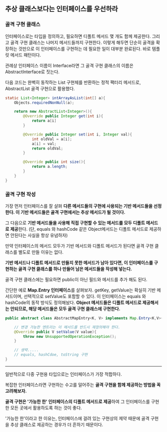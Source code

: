## 추상 클래스보다는 인터페이스를 우선하라

### 골격 구현 클래스
인터페이스로는 타입을 정의하고, 필요하면 디폴트 메서드 몇 개도 함께 제공한다. 그리고 골격 구현 클래스는 나머지 메서드들까지 구현한다. 이렇게 해두면 단순히 골격을 확장하는 것만으로 이 인터페이스를 구현하는 데 필요한 일이 대부분 완료된다. 바로 템플릿 메서드 패턴이다.

관례상 인터페이스 이름이 Interface라면 그 골격 구현 클래스의 이름은 AbstractInterface로 짓는다.

다음 코드는 완벽히 동작하는 List 구현체를 반환하는 정적 팩터리 메서드로, AbstractList 골격 구현으로 활용했다.

```java 
static List<Integer> intArrayAsList(int[] a){
    Objects.requiredNonNull(a);

    return new AbstractList<Integer>(){
        @Override public Integer get(int i){
            return a[i]
        }

        @Override public Integer set(int i, Integer val){
            int oldVal = a[i];
            a[i] = val;
            return oldVal;
        }

        @Override public int size(){
            return a.length;
        }
    }
}
```

### 골격 구현 작성
가장 먼저 인터페이스를 잘 살펴 **다른 메서드들의 구현에 사용되는 기반 메서드들을 선정한다. 이 기반 메서드들은 골격 구현에서는 추상 메서드가 될 것이다.**

 그 다음으로 **기반 메서드들을 사용해 직접 구현할 수 있는 메서드를 모두 디폴트 메서드로 제공**한다. (단, equals 와 hashCode 같은 Object메서드는 디폴트 메서드로 제공하면 안된다는 사실을 항상 유념하자) 
 
 만약 인터페이스의 메서드 모두가 기반 메서드와 디폴트 메서드가 된다면 골격 구현 클래스를 별도로 만들 이유는 없다. 
 
 **기반 메서드나 디폴트 메서드로 만들지 못한 메서드가 남아 있다면, 이 인터페이스를 구현하는 골격 구현 클래스를 하나 만들어 남은 메서드들을 작성해 넣는다.**
 
골격 구현 클래스에는 필요하면 public이 아닌 필드와 메서드를 추가 해도 된다.

간단한 예로 **Map.Entry 인터페이스**를 살펴보자. getKey, getValue는 확실히 기반 메서드이며, 선택적으로 setValue도 포함할 수 있다. 이 인터페이스는 equals 와 hashCode의 동작 방식도 정의해놨다. **Object 메서드들은 디폴트 메서드로 제공해서는 안되므로, 해당 메서드들은 모두 골격 구현 클래스에 구현한다.**

```java
public abstract class AbstractMapEntry<K, V> implements Map.Entry<K,V>{

    // 변경 가능한 엔트리는 이 메서드를 반드시 재정의해야 한다.
    @Override public V setValue(V value){
        throw new UnsupportedOperationException();
    }

    // 생략.....
    // equals, hashCdoe, toString 구현
}
```
---

일반적으로 다중 구현용 타입으로는 인터페이스가 가장 적합하다. 

복잡한 인터페이스라면 구현하는 수고를 덜어주는 **골격 구현을 함께 제공하는 방법을 꼭 고려해보자.**

**골격 구현은 '가능한 한' 인터페이스의 디폴트 메서드로 제공**하여 그 인터페이스를 구현한 모든 곳에서 활용하도록 하는 것이 좋다. 

'가능한 한'이라고 한 이유는, 인터페이스에 걸려 있는 구현상의 제약 때문에 골격 구현을 추상 클래스로 제공하는 경우가 더 흔하기 때문이다.